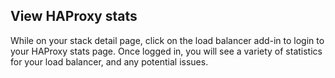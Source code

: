 <!-- usedin: [ _legacy_docker/AddOns/haproxy-v1.md, _maestro/AddOns/haproxy-v1.md, _node/addons/haproxy-v1.md, _rails/AddOns/haproxy-v1.md] -->


## View HAProxy stats

While on your stack detail page, click on the load balancer add-in to login to your HAProxy stats page. Once logged in, you will see a variety of statistics for your load balancer, and any potential issues.


